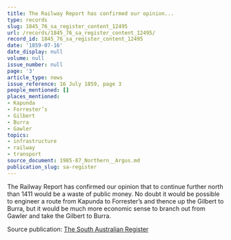 ```yaml
---
title: The Railway Report has confirmed our opinion...
type: records
slug: 1845_76_sa_register_content_12495
url: /records/1845_76_sa_register_content_12495/
record_id: 1845_76_sa_register_content_12495
date: '1859-07-16'
date_display: null
volume: null
issue_number: null
page: '3'
article_type: news
issue_reference: 16 July 1859, page 3
people_mentioned: []
places_mentioned:
- Kapunda
- Forrester’s
- Gilbert
- Burra
- Gawler
topics:
- infrastructure
- railway
- transport
source_document: 1985-87_Northern__Argus.md
publication_slug: sa-register
---
```


The Railway Report has confirmed our opinion that to continue further north than 1411 would be a waste of public money.  No doubt it would be possible to engineer a route from Kapunda to Forrester’s and thence up the Gilbert to Burra, but it would be much more economic sense to branch out from Gawler and take the Gilbert to Burra.

Source publication: [The South Australian Register](/publications/sa-register/)
